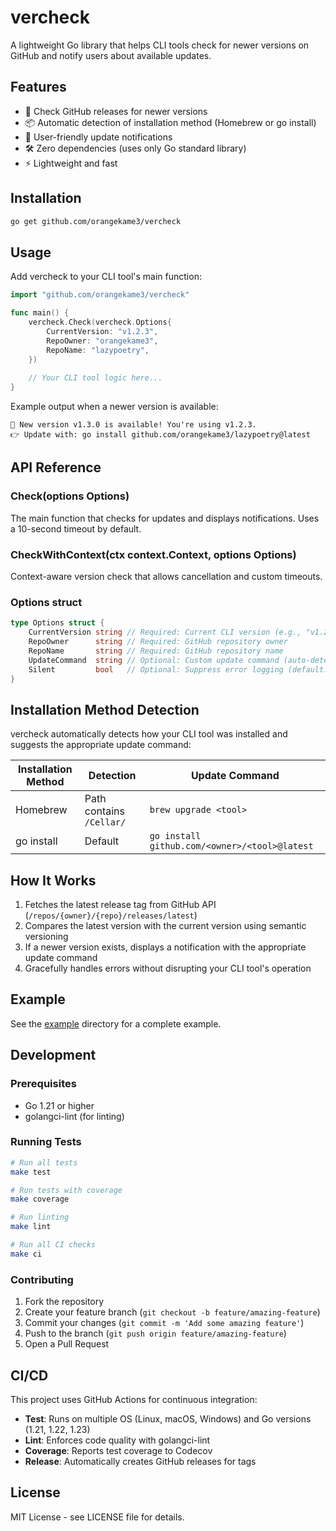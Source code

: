 # vercheck

A lightweight Go library that helps CLI tools check for newer versions on GitHub and notify users about available updates.

## Features

- 🚀 Check GitHub releases for newer versions
- 📦 Automatic detection of installation method (Homebrew or go install)
- 🔔 User-friendly update notifications
- 🛠 Zero dependencies (uses only Go standard library)
- ⚡ Lightweight and fast

## Installation

```bash
go get github.com/orangekame3/vercheck
```

## Usage

Add vercheck to your CLI tool's main function:

```go
import "github.com/orangekame3/vercheck"

func main() {
    vercheck.Check(vercheck.Options{
        CurrentVersion: "v1.2.3",
        RepoOwner: "orangekame3",
        RepoName: "lazypoetry",
    })
    
    // Your CLI tool logic here...
}
```

Example output when a newer version is available:
```
🔔 New version v1.3.0 is available! You're using v1.2.3.
👉 Update with: go install github.com/orangekame3/lazypoetry@latest
```

## API Reference

### Check(options Options)

The main function that checks for updates and displays notifications. Uses a 10-second timeout by default.

### CheckWithContext(ctx context.Context, options Options)

Context-aware version check that allows cancellation and custom timeouts.

### Options struct

```go
type Options struct {
    CurrentVersion string // Required: Current CLI version (e.g., "v1.2.3")
    RepoOwner      string // Required: GitHub repository owner
    RepoName       string // Required: GitHub repository name
    UpdateCommand  string // Optional: Custom update command (auto-detected if empty)
    Silent         bool   // Optional: Suppress error logging (default: false)
}
```

## Installation Method Detection

vercheck automatically detects how your CLI tool was installed and suggests the appropriate update command:

| Installation Method | Detection | Update Command |
|-------------------|-----------|----------------|
| Homebrew | Path contains `/Cellar/` | `brew upgrade <tool>` |
| go install | Default | `go install github.com/<owner>/<tool>@latest` |

## How It Works

1. Fetches the latest release tag from GitHub API (`/repos/{owner}/{repo}/releases/latest`)
2. Compares the latest version with the current version using semantic versioning
3. If a newer version exists, displays a notification with the appropriate update command
4. Gracefully handles errors without disrupting your CLI tool's operation

## Example

See the [example](example/main.go) directory for a complete example.

## Development

### Prerequisites

- Go 1.21 or higher
- golangci-lint (for linting)

### Running Tests

```bash
# Run all tests
make test

# Run tests with coverage
make coverage

# Run linting
make lint

# Run all CI checks
make ci
```

### Contributing

1. Fork the repository
2. Create your feature branch (`git checkout -b feature/amazing-feature`)
3. Commit your changes (`git commit -m 'Add some amazing feature'`)
4. Push to the branch (`git push origin feature/amazing-feature`)
5. Open a Pull Request

## CI/CD

This project uses GitHub Actions for continuous integration:

- **Test**: Runs on multiple OS (Linux, macOS, Windows) and Go versions (1.21, 1.22, 1.23)
- **Lint**: Enforces code quality with golangci-lint
- **Coverage**: Reports test coverage to Codecov
- **Release**: Automatically creates GitHub releases for tags

## License

MIT License - see LICENSE file for details.